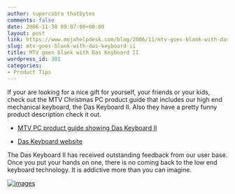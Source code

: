 ```yaml
---
author: supercobra thatbytes
comments: false
date: 2006-11-30 09:07:00+00:00
layout: post
link: https://www.mojohelpdesk.com/blog/2006/11/mtv-goes-blank-with-das-keyboard-ii/
slug: mtv-goes-blank-with-das-keyboard-ii
title: MTV goes blank with Das Keyboard II
wordpress_id: 301
categories:
- Product Tips
---
```


If your are looking for a nice gift for yourself, your friends or your kids, check out the MTV Christmas PC product guide that includes our high end mechanical keyboard, the Das Keyboard II. Also they have a pretty funny product description check it out.



	
  * [MTV PC product guide showing Das Keyboard II](http://www.mtv.com/games/video_games/product_guide/?guide=for_the_pc%29#/games/video_games/product_guide/product.jhtml?guide=for_the_pc&photoID=5)

	
  * [Das Keyboard website](http://www.daskeyboard.com/)


The Das Keyboard II has received outstanding feedback from our user base. Once you put your hands on one, there is no coming back to the low end keyboard technology. It is addictive more than you can imagine.

[![images](http://www.mojohelpdesk.com/blog/wordpress/wp-content/uploads/2006/11/images.jpg)](http://www.mojohelpdesk.com/blog/wordpress/wp-content/uploads/2006/11/images.jpg)
